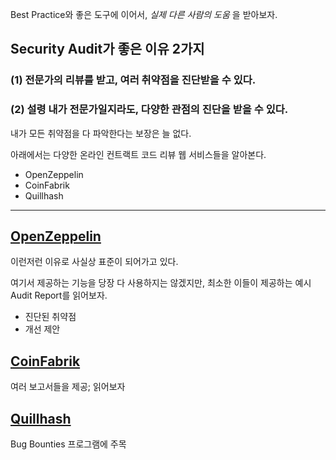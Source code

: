 Best Practice와 좋은 도구에 이어서, *실제 다른 사람의 도움* 을 받아보자.

## Security Audit가 좋은 이유 2가지

### (1) 전문가의 리뷰를 받고, 여러 취약점을 진단받을 수 있다.

### (2) 설령 내가 전문가일지라도, 다양한 관점의 진단을 받을 수 있다.

내가 모든 취약점을 다 파악한다는 보장은 늘 없다.

아래에서는 다양한 온라인 컨트랙트 코드 리뷰 웹 서비스들을 알아본다.

- OpenZeppelin
- CoinFabrik
- Quillhash

----

## [OpenZeppelin](https://zeppelin.solutions/security-audits/)

이런저런 이유로 사실상 표준이 되어가고 있다.

여기서 제공하는 기능을 당장 다 사용하지는 않겠지만, 최소한 이들이 제공하는 예시 Audit Report를 읽어보자.

- 진단된 취약점
- 개선 제안

## [CoinFabrik](https://blog.coinfabrik.com/category/smart-contracts/smart-contract-audit-smart-contracts/)

여러 보고서들을 제공; 읽어보자

## [Quillhash](https://www.quillhash.com)

Bug Bounties 프로그램에 주목
